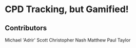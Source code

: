 # CPD Tracking, but Gamified!

## Contributors

Michael 'Adrir' Scott
Christopher Nash
Matthew Paul Taylor 
